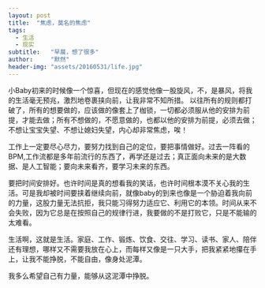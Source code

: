 ```yaml
---
layout: post
title:  "焦虑，莫名的焦虑"
tags:
  - 生活
  - 现实
subtitle:   "早晨，想了很多"
author:     "默然"
header-img: "assets/20160531/life.jpg"
---
```


小Baby初来的时候像一个惊喜，但现在的感觉他像一股旋风，不，是暴风，将我的生活毫无预兆，激烈地卷裹挟向前，让我非常不知所措。
以往所有的规则都打破了，所有的想要做的，应该做的像套上了枷锁，一切都必须服从他的安排为前提，才能去做；所有不想做的，不愿意做的，也都以他的安排为前提，必须去做；不想让宝宝失望、不想让媳妇失望，内心却非常焦虑，唉！

工作上一定要尽心尽力，要努力找到自己的定位，要把事情做好。过去一阵看的BPM,工作流都是多年前流行的东西了，再学还是过去；真正面向未来的是大数据、是人工智能；要向未来看齐，要学习未来的东西。

要把时间安排好。也许时间是真的想看我的笑话，也许时间根本漠不关心我的生活。可是我却被时间要挟着继续向前，就像baby的到来也像是一个胁迫着我向前的力量，这股力量无法抗拒，我只能习得努力适应它、利用它的本领。时间从来不会失败，因为它总是在按照自己的规律行进，我要做的不是打败它，只是不能输的太难看。

生活啊，这就是生活。家庭、工作、锻炼、饮食、交往、学习、读书、家人、陪伴还有理想，哪样又不需要我放在心上，而每样又像是一只大手，把我紧紧地攥在手上，让我不能挣脱，不能自由，像身处泥潭。

我多么希望自己有力量，能够从这泥潭中挣脱。
